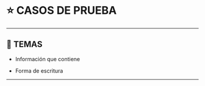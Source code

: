 # :star: CASOS DE PRUEBA
---

## :book: TEMAS

- Información que contiene

- Forma de escritura

---